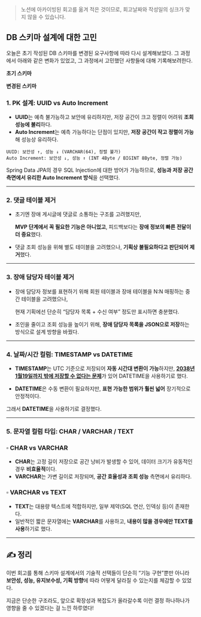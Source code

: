 <blockquote>
<p>노션에 아카이빙된 회고를 옮겨 적은 것이므로, 회고날짜와 작성일의 싱크가 맞지 않을 수 있습니다. </p>
</blockquote>
<h2 id="db-스키마-설계에-대한-고민">DB 스키마 설계에 대한 고민</h2>
<p>오늘은 초기 작성된 DB 스키마를 변경된 요구사항에 따라 다시 설계해보았다. 그 과정에서 아래와 같은 변화가 있었고, 그 과정에서 고민했던 사항들에 대해 기록해보려한다.</p>
<p><strong>초기 스키마</strong>
<img alt="" src="https://velog.velcdn.com/images/alsgudtkwjs/post/515de72a-053f-4114-86c7-ca9ec070e39f/image.png" /></p>
<p><strong>변경된 스키마</strong>
<img alt="" src="https://velog.velcdn.com/images/alsgudtkwjs/post/79f66193-fdd9-497d-ae10-c82d6aed9f09/image.png" /></p>
<h3 id="1-pk-설계-uuid-vs-auto-increment">1. PK 설계: UUID vs Auto Increment</h3>
<ul>
<li><strong>UUID</strong>는 예측 불가능하고 보안에 유리하지만, 저장 공간이 크고 정렬이 어려워 <strong>조회 성능에 불리</strong>하다.</li>
<li><strong>Auto Increment</strong>는 예측 가능하다는 단점이 있지만, <strong>저장 공간이 작고 정렬이 가능</strong>해 성능상 유리하다.</li>
</ul>
<pre><code>UUID: 보안성 ↑, 성능 ↓ (VARCHAR(64), 정렬 불가)
Auto Increment: 보안성 ↓, 성능 ↑ (INT 4Byte / BIGINT 8Byte, 정렬 가능)</code></pre><p>Spring Data JPA의 경우 SQL Injection에 대한 방어가 가능하므로, <strong>성능과 저장 공간 측면에서 유리한 Auto Increment 방식</strong>을 선택했다.</p>
<hr />
<h3 id="2-댓글-테이블-제거">2. 댓글 테이블 제거</h3>
<ul>
<li><p>초기엔 장애 게시글에 댓글로 소통하는 구조를 고려했지만,</p>
<p>  <strong>MVP 단계에서 꼭 필요한 기능은 아니었고</strong>, 피드백보다는 <strong>장애 정보의 빠른 전달이 더 중요</strong>했다.</p>
</li>
<li><p>댓글 조회 성능을 위해 별도 테이블을 고려했으나, <strong>기획상 불필요하다고 판단되어 제거</strong>했다.</p>
</li>
</ul>
<hr />
<h3 id="3-장애-담당자-테이블-제거">3. 장애 담당자 테이블 제거</h3>
<ul>
<li><p>장애 담당자 정보를 표현하기 위해 회원 테이블과 장애 테이블을 N:N 매핑하는 중간 테이블을 고려했으나,</p>
<p>  현재 기획에선 단순히 “담당자 목록 + 수신 여부” 정도만 표시하면 충분했다.</p>
</li>
<li><p>조인을 줄이고 조회 성능을 높이기 위해, <strong>장애 담당자 목록을 JSON으로 저장</strong>하는 방식으로 설계 방향을 바꿨다.</p>
</li>
</ul>
<hr />
<h3 id="4-날짜시간-컬럼-timestamp-vs-datetime">4. 날짜/시간 컬럼: TIMESTAMP vs DATETIME</h3>
<ul>
<li><p><strong>TIMESTAMP</strong>는 UTC 기준으로 저장되어 <strong>자동 시간대 변환이 가능</strong>하지만, <a href="https://en.wikipedia.org/wiki/Year_2038_problem"><strong>2038년1월19일까지 밖에 저장할 수 없다는 문제</strong></a>가 있어 DATETIME을 사용하기로 했다.</p>
</li>
<li><p><strong>DATETIME</strong>은 수동 변환이 필요하지만, <strong>표현 가능한 범위가 훨씬 넓어</strong> 장기적으로 안정적이다.</p>
</li>
</ul>
<p>그래서 <strong>DATETIME</strong>을 사용하기로 결정했다.</p>
<hr />
<h3 id="5-문자열-컬럼-타입-char--varchar--text">5. 문자열 컬럼 타입: CHAR / VARCHAR / TEXT</h3>
<h3 id="▫️-char-vs-varchar">▫️ CHAR vs VARCHAR</h3>
<ul>
<li><strong>CHAR</strong>는 고정 길이 저장으로 공간 낭비가 발생할 수 있어, 데이터 크기가 유동적인 경우 <strong>비효율적</strong>이다.</li>
<li><strong>VARCHAR</strong>는 가변 길이로 저장되며, <strong>공간 효율성과 조회 성능</strong> 측면에서 유리하다.</li>
</ul>
<h3 id="▫️-varchar-vs-text">▫️ VARCHAR vs TEXT</h3>
<ul>
<li><strong>TEXT</strong>는 대용량 텍스트에 적합하지만, 일부 제약(SQL 연산, 인덱싱 등)이 존재한다.</li>
<li>일반적인 짧은 문자열에는 <strong>VARCHAR</strong>를 사용하고, <strong>내용이 많을 경우에만 TEXT를 사용</strong>하기로 했다.</li>
</ul>
<hr />
<h2 id="✍️-정리">✍️ 정리</h2>
<p>이번 회고를 통해 스키마 설계에서의 기술적 선택들이 단순히 “기능 구현”뿐만 아니라 <strong>보안성, 성능, 유지보수성, 기획 방향</strong>에 따라 어떻게 달라질 수 있는지를 체감할 수 있었다.</p>
<p>지금은 단순한 구조라도, 앞으로 확장성과 복잡도가 올라갈수록 이런 결정 하나하나가 영향을 줄 수 있겠다는 걸 느낀 하루였다!</p>